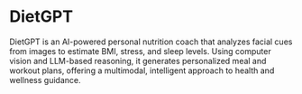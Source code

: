 # DietGPT
DietGPT is an AI-powered personal nutrition coach that analyzes facial cues from images to estimate BMI, stress, and sleep levels. Using computer vision and LLM-based reasoning, it generates personalized meal and workout plans, offering a multimodal, intelligent approach to health and wellness guidance.
